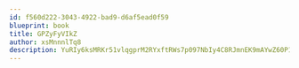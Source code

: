 ```yaml
---
id: f560d222-3043-4922-bad9-d6af5ead0f59
blueprint: book
title: GPZyFyVIkZ
author: xsMnnnlTq8
description: YuRIy6ksMRKr51vlqgprM2RYxftRWs7p097NbIy4C8RJmnEK9mAYwZ60P1z1kuJREIiy9YQalI8gPOiLq1LJa0tZHUj6z8klquaa
---
```

